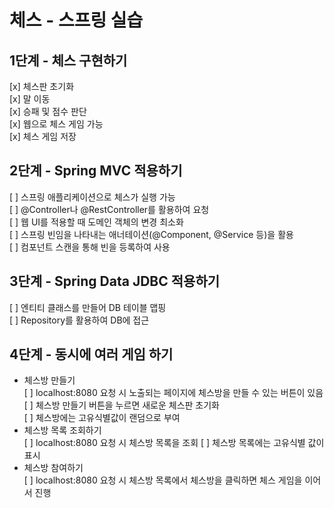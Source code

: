 # 체스 - 스프링 실습

## 1단계 - 체스 구현하기
 [x] 체스판 초기화  
 [x] 말 이동  
 [x] 승패 및 점수 판단  
 [x] 웹으로 체스 게임 가능  
 [x] 체스 게임 저장  
 
## 2단계 - Spring MVC 적용하기
 [ ] 스프링 애플리케이션으로 체스가 실행 가능  
 [ ] @Controller나 @RestController를 활용하여 요청  
 [ ] 웹 UI를 적용할 때 도메인 객체의 변경 최소화  
 [ ] 스프링 빈임을 나타내는 애너테이션(@Component, @Service 등)을 활용  
 [ ] 컴포넌트 스캔을 통해 빈을 등록하여 사용  
 
## 3단계 - Spring Data JDBC 적용하기
 [ ] 엔티티 클래스를 만들어 DB 테이블 맵핑  
 [ ] Repository를 활용하여 DB에 접근  
 
## 4단계 - 동시에 여러 게임 하기
 - 체스방 만들기  
    [ ] localhost:8080 요청 시 노출되는 페이지에 체스방을 만들 수 있는 버튼이 있음  
    [ ] 체스방 만들기 버튼을 누르면 새로운 체스판 초기화  
    [ ] 체스방에는 고유식별값이 랜덤으로 부여  
 - 체스방 목록 조회하기  
    [ ] localhost:8080 요청 시 체스방 목록을 조회
    [ ] 체스방 목록에는 고유식별 값이 표시
 - 체스방 참여하기  
    [ ] localhost:8080 요청 시 체스방 목록에서 체스방을 클릭하면 체스 게임을 이어서 진행  